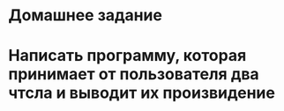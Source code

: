 # Домашнее задание
# Написать программу, которая принимает от пользователя два чтсла и выводит их произвидение
